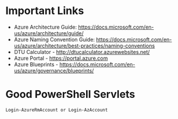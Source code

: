 # Important Links
*	Azure Architecture Guide: https://docs.microsoft.com/en-us/azure/architecture/guide/
*	Azure Naming Convention Guide: https://docs.microsoft.com/en-us/azure/architecture/best-practices/naming-conventions
*	DTU Calculator - http://dtucalculator.azurewebsites.net/ 
*	Azure Portal - https://portal.azure.com
*	Azure Blueprints - https://docs.microsoft.com/en-us/azure/governance/blueprints/

# Good PowerShell Servlets
```
Login-AzureRmAccount or Login-AzAccount
```
